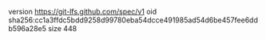 version https://git-lfs.github.com/spec/v1
oid sha256:cc1a3ffdc5bdd9258d99780eba54dcce491985ad54d6be457fee6ddb596a28e5
size 448
